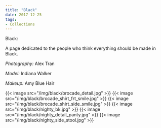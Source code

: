```yaml
---
title: "Black"
date: 2017-12-25
tags:
- Collections
---
```


Black:

A page dedicated to the people who think everything should be made in Black.

*Photography:* Alex Tran 

*Model:* Indiana Walker

*Makeup:* Amy Blue Hair

{{< image src="/img/black/brocade_detail.jpg" >}}
{{< image src="/img/black/brocade_shirt_frt_smile.jpg" >}}
{{< image src="/img/black/brocade_shirt_side_smile.jpg" >}}
{{< image src="/img/black/nighty_bk.jpg" >}}
{{< image src="/img/black/nighty_detail_panty.jpg" >}}
{{< image src="/img/black/nighty_side_stool.jpg" >}}
